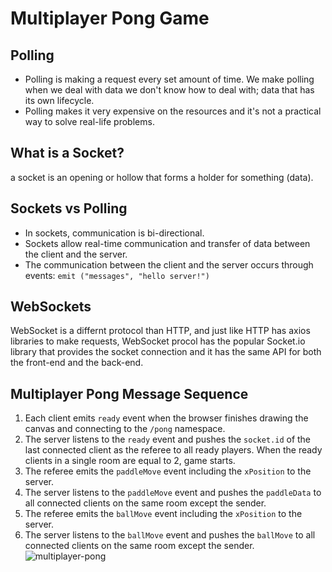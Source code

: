 # Multiplayer Pong Game

## Polling
- Polling is making a request every set amount of time. We make polling when we deal with data we don't know how to deal with; data that has its own lifecycle.
- Polling makes it very expensive on the resources and it's not a practical way to solve real-life problems.

## What is a Socket?
a socket is an opening or hollow that forms a holder for something (data).

## Sockets vs Polling
- In sockets, communication is bi-directional.
- Sockets allow real-time communication and transfer of data between the client and the server.
- The communication between the client and the server occurs through events: `emit ("messages", "hello server!")`

## WebSockets
WebSocket is a differnt protocol than HTTP, and just like HTTP has axios libraries to make requests, WebSocket procol has the popular Socket.io library that provides the socket connection and it has the same API for both the front-end and the back-end.

## Multiplayer Pong Message Sequence
1. Each client emits `ready` event when the browser finishes drawing the canvas and connecting to the `/pong` namespace.
2. The server listens to the `ready` event and pushes the `socket.id` of the last connected client as the referee to all ready players. When the ready clients in a single room are equal to 2, game starts.
3. The referee emits the `paddleMove` event including the `xPosition` to the server.
4. The server listens to the `paddleMove` event and pushes the `paddleData` to all connected clients on the same room except the sender.
5. The referee emits the `ballMove` event including the `xPosition` to the server.
6. The server listens to the `ballMove` event and pushes the `ballMove` to all connected clients on the same room except the sender.
![multiplayer-pong](https://i.ibb.co/mRM6pVP/game-sequence.png)
